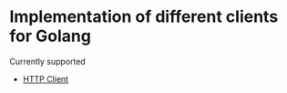 # Implementation of different clients for Golang

Currently supported 
- [HTTP Client](./http/http.go)

